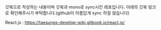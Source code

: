 깃북으로 작성하는 내용이며 깃북과 mono로 sync시킨 레포입니다.
아래의 깃북 링크로 확인해주시기 부탁합니다.(github이 아름답게 sync 하질 않습니다)

React.js : https://taesungs-develop-wiki.gitbook.io/react.js/
